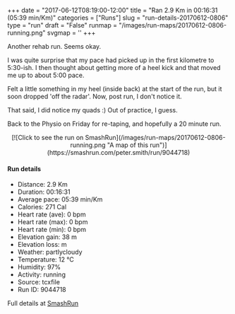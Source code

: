 +++
date = "2017-06-12T08:19:00-12:00"
title = "Ran 2.9 Km in 00:16:31 (05:39 min/Km)"
categories = ["Runs"]
slug = "run-details-20170612-0806"
type = "run"
draft = "False"
runmap = "/images/run-maps/20170612-0806-running.png"
svgmap = '<polyline points="73 0, 61 8, 52 15, 42 27, 16 49, 36 62, 46 68, 46 69, 73 75, 85 100, 76 76, 49 69, 19 52">'
+++

Another rehab run. Seems okay. 

I was quite surprise that my pace had picked up in the first kilometre to 5:30-ish. I then thought about getting more of a heel kick and that moved me up to about 5:00 pace. 

Felt a little something in my heel (inside back) at the start of the run, but it soon dropped 'off the radar'. Now, post run, I don't notice it. 

That said, I did notice my quads :) Out of practice, I guess. 

Back to the Physio on Friday for re-taping, and hopefully a 20 minute run. 

<!--more-->

<center>
[![Click to see the run on SmashRun](/images/run-maps/20170612-0806-running.png "A map of this run")](https://smashrun.com/peter.smith/run/9044718)
</center>

#### Run details

* Distance: 2.9 Km
* Duration: 00:16:31
* Average pace: 05:39 min/Km
* Calories: 271 Cal
* Heart rate (ave): 0 bpm
* Heart rate (max): 0 bpm
* Heart rate (min): 0 bpm
* Elevation gain: 38 m
* Elevation loss:  m
* Weather: partlycloudy
* Temperature: 12 &deg;C
* Humidity: 97%
* Activity: running
* Source: tcxfile
* Run ID: 9044718

Full details at [SmashRun](https://smashrun.com/peter.smith/run/9044718)
